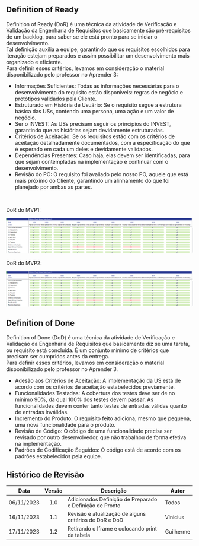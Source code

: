 ## Definition of Ready

Definition of Ready (DoR) é uma técnica da atividade de Verificação e Validação da Engenharia de Requisitos que basicamente são pré-requisitos de um backlog, para saber se ele está pronto para se iniciar o desenvolvimento. </br>
Tal definição auxilia a equipe, garantindo que os requisitos escolhidos para iteração estejam preparados e assim possibilitar um desenvolvimento mais organizado e eficiente. </br>
Para definir esses critérios, levamos em consideração o material disponibilizado pelo professor no Aprender 3:

<ul>
    <li> Informações Suficientes: Todas as informações necessárias para o desenvolvimento do requisito estão disponíveis: regras de negócio e protótipos validados pela Cliente. </li>
    <li> Estruturado em História de Usuário: Se o requisito segue a estrutura básica das USs, contendo uma persona, uma ação e um valor de negócio. </li>
    <li> Ser o INVEST: As USs precisam seguir os princípios do INVEST, garantindo que as histórias sejam devidamente estruturadas. </li>
    <li> Critérios de Aceitação: Se os requisitos estão com os critérios de aceitação detalhadamente documentados, com a especificação do que é esperado em cada um deles e devidamente validados. </li>
    <li> Dependências Presentes: Caso haja, elas devem ser identificadas, para que sejam contempladas na implementação e continuar com o desenvolvimento. </li>
    <li> Revisão do PO: O requisito foi avaliado pelo nosso PO, aquele que está mais próximo do Cliente, garantindo um alinhamento do que foi planejado por ambas as partes. </li>
</ul> </br>

DoR do MVP1:

![dorMVP1](../img/dorMVP1.png)

DoR do MVP2:

![dorMVP1](../img/dorMVP1.png)

## Definition of Done

Definition of Done (DoD) é uma técnica da atividade de Verificação e Validação da Engenharia de Requisitos que basicamente diz se uma tarefa, ou requisito está concluída. É um conjunto mínimo de critérios que precisam ser cumpridos antes da entrega. </br>
Para definir esses critérios, levamos em consideração o material disponibilizado pelo professor no Aprender 3.

<ul>
    <li> Adesão aos Critérios de Aceitação: A implementação da US está de acordo com os critérios de aceitação estabelecidos previamente. </li>
    <li> Funcionalidades Testadas: A cobertura dos testes deve ser de no mínimo 90%, da qual 100% dos testes devem passar. As funcionalidades devem conter tanto testes de entradas válidas quanto de entradas inválidas. </li>
    <li> Incremento do Produto: O requisito feito adiciona, mesmo que pequena, uma nova funcionalidade para o produto. </li>
    <li> Revisão de Código: O código de uma funcionalidade precisa ser revisado por outro desenvolvedor, que não trabalhou de forma efetiva na implementação. </li>
    <li> Padrões de Codificação Seguidos: O código está de acordo com os padrões estabelecidos pela equipe. </li>
</ul>

<!-- TODO: adicionar iframe do DoD aplicado ao MVP após sua conclusão -->

## Histórico de Revisão

|    Data    | Versão | Descrição                                                                          | Autor                      |
| :--------: | :----: | ---------------------------------------------------------------------------------- | -------------------------- |
| 06/11/2023 |  1.0   | Adicionados Definição de Preparado e Definição de Pronto                           | Todos                      |
| 16/11/2023 | 1.1 | Revisão e atualização de alguns critérios de DoR e DoD | Vinicius |
| 17/11/2023 | 1.2 | Retirando o Iframe e colocando print da tabela | Guilherme |
